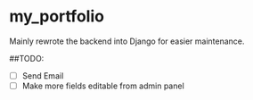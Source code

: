 # my_portfolio
Mainly rewrote the backend into Django for easier maintenance.

##TODO:
- [ ] Send Email
- [ ] Make more fields editable from admin panel
